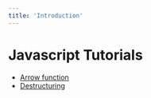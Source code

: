 ```yaml
---
title: 'Introduction'
---
```


# Javascript Tutorials

- [Arrow function](./arrow-functions.md)
- [Destructuring](./javascript-destructuring.md)